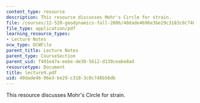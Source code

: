 ```yaml
---
content_type: resource
description: This resource discusses Mohr's Circle for strain.
file: /courses/12-520-geodynamics-fall-2006/40dade4696e3be29c3183c0c748b56db_lecture9.pdf
file_type: application/pdf
learning_resource_types:
- Lecture Notes
ocw_type: OCWFile
parent_title: Lecture Notes
parent_type: CourseSection
parent_uid: f491e47a-eebe-de30-5612-d139ceabe8ad
resourcetype: Document
title: lecture9.pdf
uid: 40dade46-96e3-be29-c318-3c0c748b56db
---
```

This resource discusses Mohr's Circle for strain.

